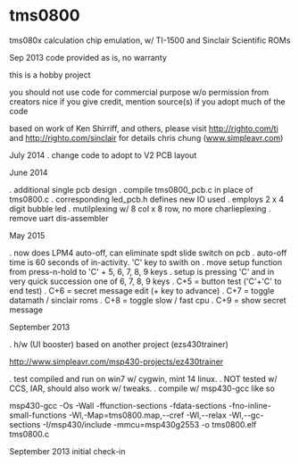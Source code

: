 tms0800
========
tms080x calculation chip emulation, w/ TI-1500 and Sinclair Scientific ROMs

Sep 2013
code provided as is, no warranty

this is a hobby project

you should not use code for commercial purpose w/o permission from creators
nice if you give credit, mention source(s) if you adopt much of the code

based on work of Ken Shirriff, and others, please visit
http://righto.com/ti and http://righto.com/sinclair for details
chris chung (www.simpleavr.com)

July 2014
. change code to adopt to V2 PCB layout

June 2014

. additional single pcb design
. compile tms0800_pcb.c in place of tms0800.c
. corresponding led_pcb.h defines new IO used
. employs 2 x 4 digit bubble led
. mutilplexing w/ 8 col x 8 row, no more charlieplexing
. remove uart dis-assembler

May 2015

. now does LPM4 auto-off, can eliminate spdt slide switch on pcb
. auto-off time is 60 seconds of in-activity. 'C' key to swith on
. move setup function from press-n-hold to 'C' + 5, 6, 7, 8, 9 keys
. setup is pressing 'C' and in very quick succession one of 6, 7, 8, 9 keys
. C+5 = button test ('C'+'C' to end test)
. C+6 = secret message edit (+ key to advance)
. C+7 = toggle datamath / sinclair roms
. C+8 = toggle slow / fast cpu
. C+9 = show secret message


September 2013

. h/w (UI booster) based on another project (ezs430trainer)

http://www.simpleavr.com/msp430-projects/ez430trainer

. test compiled and run on win7 w/ cygwin, mint 14 linux.
. NOT tested w/ CCS, IAR, should also work w/ tweaks.
. compile w/ msp430-gcc like so

msp430-gcc -Os -Wall -ffunction-sections -fdata-sections -fno-inline-small-functions -Wl,-Map=tms0800.map,--cref -Wl,--relax -Wl,--gc-sections -I<your mpsgcc>/msp430/include -mmcu=msp430g2553 -o tms0800.elf tms0800.c

September 2013 initial check-in


